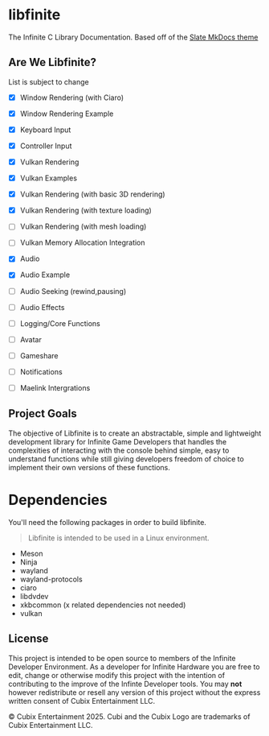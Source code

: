 # libfinite
The Infinite C Library Documentation. Based off of the [Slate MkDocs theme](https://github.com/mkdocs/mkdocs-bootswatch)

## Are We Libfinite?
List is subject to change

- [x] Window Rendering (with Ciaro)
- [x] Window Rendering Example
- [x] Keyboard Input
- [x] Controller Input
- [x] Vulkan Rendering
- [x] Vulkan Examples
- [x] Vulkan Rendering (with basic 3D rendering)
- [x] Vulkan Rendering (with texture loading)
- [ ] Vulkan Rendering (with mesh loading)
- [ ] Vulkan Memory Allocation Integration
- [x] Audio
- [x] Audio Example
- [ ] Audio Seeking (rewind,pausing)
- [ ] Audio Effects
- [ ] Logging/Core Functions
- [ ] Avatar
- [ ] Gameshare
- [ ] Notifications
- [ ] Maelink Intergrations
  

## Project Goals
The objective of Libfinite is to create an abstractable, simple and lightweight development library for Infinite Game Developers that handles the complexities of interacting with the console behind simple, easy to understand functions while still giving developers freedom of choice to implement their own versions of these functions.

# Dependencies
You'll need the following packages in order to build libfinite.
> Libfinite is intended to be used in a Linux environment.

- Meson
- Ninja
- wayland
- wayland-protocols
- ciaro
- libdvdev
- xkbcommon (x related dependencies not needed)
- vulkan

## License
This project is intended to be open source to members of the Infinite Developer Environment. As a developer for Infinite Hardware you are free to edit, change or otherwise modify this project with the intention of contributing to the improve of the Infinte Developer tools. You may **not** however redistribute or resell any version of this project without the express written consent of Cubix Entertainment LLC.

© Cubix Entertainment 2025. Cubi and the Cubix Logo are trademarks of Cubix Entertainment LLC.
